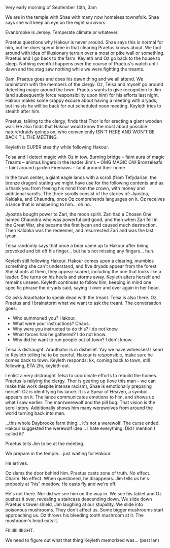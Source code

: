 Very early morning of September 14th, 3am

We are in the temple with Shae with many now homeless townsfolk. Shae says she will keep an eye on the eight survivors.

Evanbrooke is Jersey. Temperate climate or whatever.

Praetus questions why Hakour is never around. Shae says this is normal for him, but he does spend time in that clearing Praetus knows about. We fool around with idea of illusionary terrain over a moat or pike wall or something. Praetus and I go back to the farm. Keyleth and Oz go back to the house to sleep. Nothing eventful happens over the course of Praetus's watch until dawn and the stag saw nothing while we were fighting the treants.

6am. Praetus goes and does his dawn thing and we all attend. We brainstorm with the members of the clergy. Oz, Telsa and myself go around detecting magic around the town. Praetus wants to give recognition to Jim (and subsequently force responsibility upon him) for his efforts last night. Hakour makes some crappy excuse about having a meeting with dryads, but insists he will be back for out scheduled noon meeting. Keyleth tries to stealth after him.

Praetus, talking to the clergy, finds that Thor is for erecting a giant wooden wall. He also finds that Hakour would know the most about possible nature/druids goings on, who conveniently ISN'T HERE AND WON'T BE BACK TIL THE MEETING.

Keyleth is SUPER stealthy while following Hakour.

Telsa and I detect magic with Oz in tow. 
Burning bridge – faint aura of magic
Treants – animus lingers in the leader
Jim's – OMG MAGIC OW
Bronzeleafs – faint around garden
Firemaws – faint around their home

In the town center, a giant eagle lands with a scroll (from Tefydarian, the bronze dragon) stating we might have use for the following contents and as a thank you from freeing his mind from the crown, with money and additional scrolls. The three scrolls consist of the stories of: Jyostna, Kaldaka, and Chaundra, once Oz comprehends languages on it. Oz receives a lance that is whispering to him... oh no.

Jyostna bought power to Zari, the moon spirit. Zari had a Chosen One named Chaundra who	was powerful and good, and then when Zari fell in the Great War, she became the first lycan	and caused much destruction. Then Kaldaka was the redeemer, and resurrected Zari and was the last lycan.

Telsa randomly says that once a bear came up to Hakour after being provoked and bit off his finger... but he's not missing any fingers... huh.

Keyleth still following Hakour. Hakour comes upon a clearing, mumbles something she can't understand, and five dryads appear from the forest. She shouts at them, they appear scared, including the one that looks like a leader. She turns on his heels and storms away. Keyleth alters herself and remains unseen. Keyleth continues to follow him, keeping in mind one specific phrase the dryads said, saying it over and over again in her head.

Oz asks Arauthator to speak dead with the treant. Telsa is also there. Oz, Praetus and I brainstorm what we want to ask the treant. The conversation goes:

* Who summoned you?
	Hakour.
* What were your instructions?
	Chaos.
* Why were you instructed to do this?
	I do not know.
* What forces has he gathered?
	I do not know.
* Why did he want to run people out of town?
	I don't know.

Telsa is distraught. Arauthator is in disbelief. Yay we have witnesses! I send to Keyleth telling he to be careful, Hakour is responsible, make sure he comes back to town. Keyleth responds: kk, coming back to town, still following, ETA 2hr, keyleth out.

I enlist a very distraught Telsa to coordinate efforts to rebuild the homes. Praetus is rallying the clergy. Thor is gearing up (love this man – we can make this work despite intense racism), Shae is emotionally preparing herself. Oz is identifying his lance. It is a Spear of Heaven, a symbol appears on it. The lance communicates emotions to him, and shows up what I saw earlier. The man/werewolf and the pill bug. That vision is the scroll story. Additionally shows him many werewolves from around the world turning back into men.

...this whole Daybrooke farm thing... it's not a werewolf. The curse ended. Hakour suggested the werewolf idea... I hate everything. Did I mention I called it?

Praetus tells Jim to be at the meeting.

We prepare in the temple... just waiting for Hakour. 

He arrives.

Oz slams the door behind him. Praetus casts zone of truth. No effect. Charm. No effect. When questioned, he disappears. Jim tells us he's probably at “his” meadow. He casts fly and we're off.

He's not there. Nor did we see him on the way in. We see his tablet and Oz pushes it over, revealing a staircase descending down. We slide down Praetus's tower shield, Jim laughing at our stupidity. We slide into poisonous mushrooms. They don't affect us. Some bigger mushrooms start approaching us. Oz throws his bleeding tooth mushroom at it. The mushroom's head eats it. 

FIIIIIIIIIIIIIGHT.

We need to figure out what that thing Keyleth memorized was... (psst Ian)